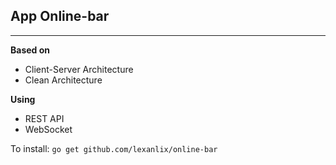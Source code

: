 ## App Online-bar
----

**Based on** 
- Client-Server Architecture
- Clean Architecture

**Using**
- REST API
- WebSocket

To install:
`go get github.com/lexanlix/online-bar`